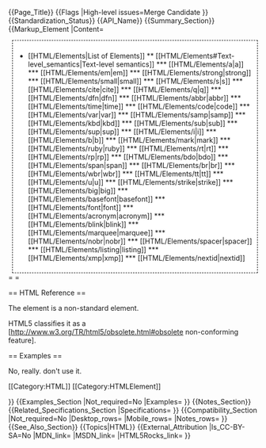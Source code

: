 {{Page_Title}}
{{Flags
|High-level issues=Merge Candidate
}}
{{Standardization_Status}}
{{API_Name}}
{{Summary_Section}}
{{Markup_Element
|Content=

<div style='float: right;background: white;border:1px dashed black;padding: 1ex;margin-left:1ex;'>

* [[HTML/Elements|List of Elements]]
** [[HTML/Elements#Text-level_semantics|Text-level semantics]]
*** [[HTML/Elements/a|a]]
*** [[HTML/Elements/em|em]]
*** [[HTML/Elements/strong|strong]]
*** [[HTML/Elements/small|small]]
*** [[HTML/Elements/s|s]]
*** [[HTML/Elements/cite|cite]]
*** [[HTML/Elements/q|q]]
*** [[HTML/Elements/dfn|dfn]]
*** [[HTML/Elements/abbr|abbr]]
*** [[HTML/Elements/time|time]]
*** [[HTML/Elements/code|code]]
*** [[HTML/Elements/var|var]]
*** [[HTML/Elements/samp|samp]]
*** [[HTML/Elements/kbd|kbd]]
*** [[HTML/Elements/sub|sub]]
*** [[HTML/Elements/sup|sup]]
*** [[HTML/Elements/i|i]]
*** [[HTML/Elements/b|b]]
*** [[HTML/Elements/mark|mark]]
*** [[HTML/Elements/ruby|ruby]]
*** [[HTML/Elements/rt|rt]]
*** [[HTML/Elements/rp|rp]]
*** [[HTML/Elements/bdo|bdo]]
*** [[HTML/Elements/span|span]]
*** [[HTML/Elements/br|br]]
*** [[HTML/Elements/wbr|wbr]]
*** [[HTML/Elements/tt|tt]]
*** [[HTML/Elements/u|u]]
*** [[HTML/Elements/strike|strike]]
*** [[HTML/Elements/big|big]]
*** [[HTML/Elements/basefont|basefont]]
*** [[HTML/Elements/font|font]]
*** [[HTML/Elements/acronym|acronym]]
*** [[HTML/Elements/blink|blink]]
*** [[HTML/Elements/marquee|marquee]]
*** [[HTML/Elements/nobr|nobr]]
*** [[HTML/Elements/spacer|spacer]]
*** [[HTML/Elements/listing|listing]]
*** [[HTML/Elements/xmp|xmp]]
*** [[HTML/Elements/nextid|nextid]]

</div>

= <spacer> =

== HTML Reference ==

The <spacer> element is a non-standard element.

HTML5 classifies it as a [http://www.w3.org/TR/html5/obsolete.html#obsolete non-conforming feature].

== Examples ==

No, really. don't use it.

[[Category:HTML]]
[[Category:HTMLElement]]

}}
{{Examples_Section
|Not_required=No
|Examples=
}}
{{Notes_Section}}
{{Related_Specifications_Section
|Specifications=
}}
{{Compatibility_Section
|Not_required=No
|Desktop_rows=
|Mobile_rows=
|Notes_rows=
}}
{{See_Also_Section}}
{{Topics|HTML}}
{{External_Attribution
|Is_CC-BY-SA=No
|MDN_link=
|MSDN_link=
|HTML5Rocks_link=
}}